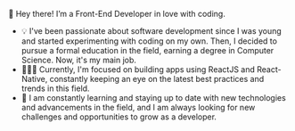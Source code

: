 👋 Hey there! I’m a Front-End Developer in love with coding.

- 💡 I've been passionate about software development since I was young and started experimenting with coding on my own. Then, I decided to pursue a formal education in the field, earning a degree in Computer Science. Now, it's my main job.
- 👨🏻‍💻 Currently, I'm focused on building apps using ReactJS and React-Native, constantly keeping an eye on the latest best practices and trends in this field.
- 🌱 I am constantly learning and staying up to date with new technologies and advancements in the field, and I am always looking for new challenges and opportunities to grow as a developer.
